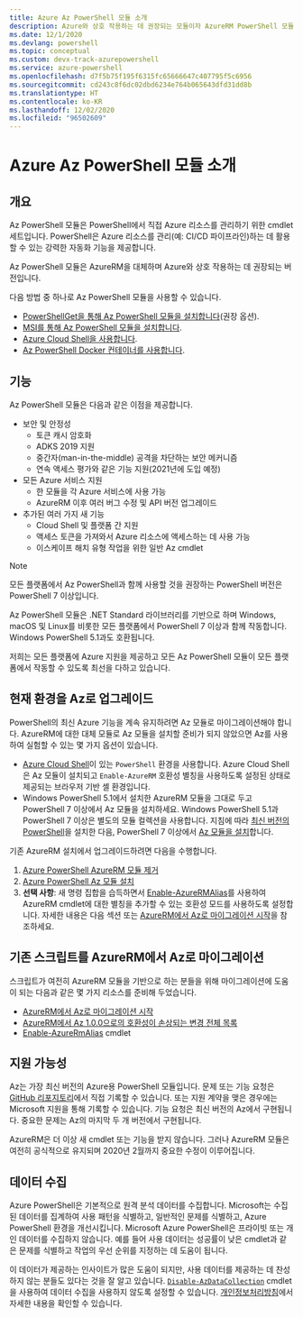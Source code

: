 ```yaml
---
title: Azure Az PowerShell 모듈 소개
description: Azure와 상호 작용하는 데 권장되는 모듈이자 AzureRM PowerShell 모듈을 대체하는 Az PowerShell 모듈을 소개합니다.
ms.date: 12/1/2020
ms.devlang: powershell
ms.topic: conceptual
ms.custom: devx-track-azurepowershell
ms.service: azure-powershell
ms.openlocfilehash: d7f5b75f195f6315fc65666647c407795f5c6956
ms.sourcegitcommit: cd243c8f6dc02dbd6234e764b065643dfd31dd8b
ms.translationtype: HT
ms.contentlocale: ko-KR
ms.lasthandoff: 12/02/2020
ms.locfileid: "96502609"
---
```

# <a name="introducing-the-azure-az-powershell-module"></a>Azure Az PowerShell 모듈 소개

## <a name="overview"></a>개요

Az PowerShell 모듈은 PowerShell에서 직접 Azure 리소스를 관리하기 위한 cmdlet 세트입니다. PowerShell은 Azure 리소스를 관리(예: CI/CD 파이프라인)하는 데 활용할 수 있는 강력한 자동화 기능을 제공합니다.

Az PowerShell 모듈은 AzureRM을 대체하며 Azure와 상호 작용하는 데 권장되는 버전입니다.

다음 방법 중 하나로 Az PowerShell 모듈을 사용할 수 있습니다.

* [PowerShellGet을 통해 Az PowerShell 모듈을 설치합니다](install-az-ps.md)(권장 옵션).
* [MSI를 통해 Az PowerShell 모듈을 설치합니다](install-az-ps-msi.md).
* [Azure Cloud Shell을 사용합니다](/azure/cloud-shell/overview).
* [Az PowerShell Docker 컨테이너를 사용합니다](azureps-in-docker.md).

## <a name="features"></a>기능

Az PowerShell 모듈은 다음과 같은 이점을 제공합니다.

* 보안 및 안정성
  * 토큰 캐시 암호화
  * ADKS 2019 지원
  * 중간자(man-in-the-middle) 공격을 차단하는 보안 메커니즘
  * 연속 액세스 평가와 같은 기능 지원(2021년에 도입 예정)
* 모든 Azure 서비스 지원
  * 한 모듈을 각 Azure 서비스에 사용 가능
  * AzureRM 이후 여러 버그 수정 및 API 버전 업그레이드
* 추가된 여러 가지 새 기능
  * Cloud Shell 및 플랫폼 간 지원
  * 액세스 토큰을 가져와서 Azure 리소스에 액세스하는 데 사용 가능
  * 이스케이프 해치 유형 작업을 위한 일반 Az cmdlet

> [!NOTE]
> 모든 플랫폼에서 Az PowerShell과 함께 사용할 것을 권장하는 PowerShell 버전은 PowerShell 7 이상입니다.

Az PowerShell 모듈은 .NET Standard 라이브러리를 기반으로 하며 Windows, macOS 및 Linux를 비롯한 모든 플랫폼에서 PowerShell 7 이상과 함께 작동합니다. Windows PowerShell 5.1과도 호환됩니다.

저희는 모든 플랫폼에 Azure 지원을 제공하고 모든 Az PowerShell 모듈이 모든 플랫폼에서 작동할 수 있도록 최선을 다하고 있습니다.

## <a name="upgrade-your-environment-to-az"></a>현재 환경을 Az로 업그레이드

PowerShell의 최신 Azure 기능을 계속 유지하려면 Az 모듈로 마이그레이션해야 합니다. AzureRM에 대한 대체 모듈로 Az 모듈을 설치할 준비가 되지 않았으면 Az를 사용하여 실험할 수 있는 몇 가지 옵션이 있습니다.

* [Azure Cloud Shell](/azure/cloud-shell/overview)이 있는 `PowerShell` 환경을 사용합니다. Azure Cloud Shell은 Az 모듈이 설치되고 `Enable-AzureRM` 호환성 별칭을 사용하도록 설정된 상태로 제공되는 브라우저 기반 셸 환경입니다.
* Windows PowerShell 5.1에서 설치한 AzureRM 모듈을 그대로 두고 PowerShell 7 이상에서 Az 모듈을 설치하세요. Windows PowerShell 5.1과 PowerShell 7 이상은 별도의 모듈 컬렉션을 사용합니다. 지침에 따라 [최신 버전의 PowerShell](/powershell/scripting/install/installing-powershell)을 설치한 다음, PowerShell 7 이상에서 [Az 모듈을 설치](install-az-ps.md)합니다.

기존 AzureRM 설치에서 업그레이드하려면 다음을 수행합니다.

1. [Azure PowerShell AzureRM 모듈 제거](/powershell/azure/uninstall-az-ps#uninstall-the-azurerm-module)
1. [Azure PowerShell Az 모듈 설치](install-az-ps.md)
1. **선택 사항**: 새 명령 집합을 습득하면서 [Enable-AzureRMAlias](/powershell/module/az.accounts/enable-azurermalias)를 사용하여 AzureRM cmdlet에 대한 별칭을 추가할 수 있는 호환성 모드를 사용하도록 설정합니다. 자세한 내용은 다음 섹션 또는 [AzureRM에서 Az로 마이그레이션 시작](migrate-from-azurerm-to-az.md)을 참조하세요.

## <a name="migrate-existing-scripts-from-azurerm-to-az"></a>기존 스크립트를 AzureRM에서 Az로 마이그레이션

스크립트가 여전히 AzureRM 모듈을 기반으로 하는 분들을 위해 마이그레이션에 도움이 되는 다음과 같은 몇 가지 리소스를 준비해 두었습니다.

* [AzureRM에서 Az로 마이그레이션 시작](migrate-from-azurerm-to-az.md)
* [AzureRM에서 Az 1.0.0으로의 호환성이 손상되는 변경 전체 목록](migrate-az-1.0.0.md)
* [Enable-AzureRmAlias](/powershell/module/az.accounts/enable-azurermalias) cmdlet

## <a name="supportability"></a>지원 가능성

Az는 가장 최신 버전의 Azure용 PowerShell 모듈입니다. 문제 또는 기능 요청은 [GitHub 리포지토리](https://github.com/Azure/azure-powershell)에서 직접 기록할 수 있습니다. 또는 지원 계약을 맺은 경우에는 Microsoft 지원을 통해 기록할 수 있습니다. 기능 요청은 최신 버전의 Az에서 구현됩니다. 중요한 문제는 Az의 마지막 두 개 버전에서 구현됩니다.

AzureRM은 더 이상 새 cmdlet 또는 기능을 받지 않습니다. 그러나 AzureRM 모듈은 여전히 공식적으로 유지되며 2020년 2월까지 중요한 수정이 이루어집니다.

## <a name="data-collection"></a>데이터 수집

Azure PowerShell은 기본적으로 원격 분석 데이터를 수집합니다. Microsoft는 수집된 데이터를 집계하여 사용 패턴을 식별하고, 일반적인 문제를 식별하고, Azure PowerShell 환경을 개선시킵니다.
Microsoft Azure PowerShell은 프라이빗 또는 개인 데이터를 수집하지 않습니다. 예를 들어 사용 데이터는 성공률이 낮은 cmdlet과 같은 문제를 식별하고 작업의 우선 순위를 지정하는 데 도움이 됩니다.

이 데이터가 제공하는 인사이트가 많은 도움이 되지만, 사용 데이터를 제공하는 데 찬성하지 않는 분들도 있다는 것을 잘 알고 있습니다. [`Disable-AzDataCollection`](/powershell/module/az.accounts/disable-azdatacollection) cmdlet을 사용하여 데이터 수집을 사용하지 않도록 설정할 수 있습니다. [개인정보처리방침](https://privacy.microsoft.com/privacystatement)에서 자세한 내용을 확인할 수 있습니다.
